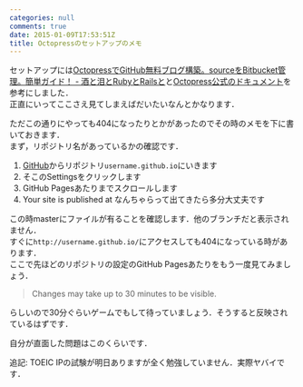```yaml
---
categories: null
comments: true
date: 2015-01-09T17:53:51Z
title: Octopressのセットアップのメモ
---
```


セットアップには[OctopressでGitHub無料ブログ構築。sourceをBitbucket管理。簡単ガイド！ - 酒と泪とRubyとRailsと](http://morizyun.github.io/blog/octopress-gitpage-minimum-install-guide/)と[Octopress公式のドキュメント](http://octopress.org/docs/setup/)を参考にしました．  
正直にいってここさえ見てしまえばだいたいなんとかなります．  

ただこの通りにやっても404になったりとかがあったのでその時のメモを下に書いておきます．  
まず，リポジトリ名があっているかの確認です．  

1. [GitHub](https://github.com)からリポジトリ`username.github.io`にいきます
2. そこのSettingsをクリックします
3. GitHub Pagesあたりまでスクロールします
4. Your site is published at なんちゃらって出てきたら多分大丈夫です

この時masterにファイルが有ることを確認します．他のブランチだと表示されません．  
すぐに`http://username.github.io/`にアクセスしても404になっている時があります．  
ここで先ほどのリポジトリの設定のGitHub Pagesあたりをもう一度見てみましょう．  

> Changes may take up to 30 minutes to be visible.

らしいので30分ぐらいゲームでもして待っていましょう．そうすると反映されているはずです．  

自分が直面した問題はこのくらいです．  

追記: TOEIC IPの試験が明日ありますが全く勉強していません．実際ヤバイです．
